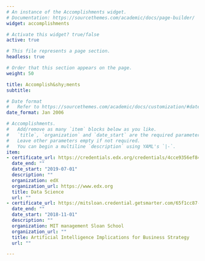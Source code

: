 ```yaml
---
# An instance of the Accomplishments widget.
# Documentation: https://sourcethemes.com/academic/docs/page-builder/
widget: accomplishments

# Activate this widget? true/false
active: true

# This file represents a page section.
headless: true

# Order that this section appears on the page.
weight: 50

title: Accomplish&shy;ments
subtitle:

# Date format
#   Refer to https://sourcethemes.com/academic/docs/customization/#date-format
date_format: Jan 2006

# Accomplishments.
#   Add/remove as many `item` blocks below as you like.
#   `title`, `organization` and `date_start` are the required parameters.
#   Leave other parameters empty if not required.
#   You can begin a multiline `description` using YAML's `|-`.
item:
- certificate_url: https://credentials.edx.org/credentials/4cce9356ef844205a6fc3f143d19ba69/
  date_end: ""
  date_start: "2019-07-01"
  description: ""
  organization: edX
  organization_url: https://www.edx.org
  title: Data Science
  url: ""
- certificate_url: https://mitsloan.credential.getsmarter.com/65f1cc87-0d31-4c06-8bed-b0930b5d11d4#gs.nfeiv7
  date_end: ""
  date_start: "2018-11-01"
  description: ""
  organization: MIT management Sloan School
  organization_url: ""
  title: Artificial Intelligence Implications for Business Strategy 
  url: ""

---
```

